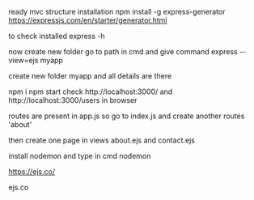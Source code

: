 ready mvc structure installation
npm install -g express-generator
https://expressjs.com/en/starter/generator.html

to check installed 
express -h

now create new folder go to path in cmd and give command
express --view=ejs myapp

create new folder myapp and all details are there

npm i
npm start
check http://localhost:3000/ 
and http://localhost:3000/users 
in browser

routes are present in app.js
so go to index.js
and create another routes 'about'

then create one page in views about.ejs and contact.ejs

install nodemon
and type in cmd nodemon


https://ejs.co/





ejs.co